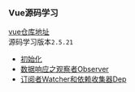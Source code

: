 ### Vue源码学习
[vue仓库地址](https://github.com/vuejs/vue)  
源码学习版本`2.5.21`

- [初始化](https://github.com/cloudtian/blogs/blob/master/vue/init.md)
- [数据响应之观察者Observer](https://github.com/cloudtian/blogs/blob/master/vue/data-reactive.md)
- [订阅者Watcher和依赖收集器Dep](https://github.com/cloudtian/blogs/blob/master/vue/watcher-dep.md)